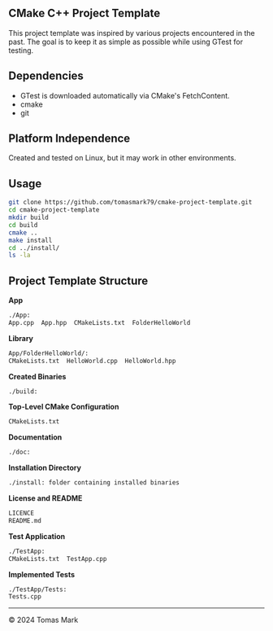 ## CMake C++ Project Template

This project template was inspired by various projects encountered in the past. The goal is to keep it as simple as possible while using GTest for testing.

## Dependencies

- GTest is downloaded automatically via CMake's FetchContent.
- cmake
- git

## Platform Independence

Created and tested on Linux, but it may work in other environments.

## Usage

```bash
git clone https://github.com/tomasmark79/cmake-project-template.git
cd cmake-project-template
mkdir build
cd build
cmake ..
make install
cd ../install/
ls -la
```

## Project Template Structure

**App**

```txt
./App:
App.cpp  App.hpp  CMakeLists.txt  FolderHelloWorld
```

**Library**

```txt
App/FolderHelloWorld/:
CMakeLists.txt  HelloWorld.cpp  HelloWorld.hpp
```

**Created Binaries**

```txt
./build:
```

**Top-Level CMake Configuration**

```txt
CMakeLists.txt
```

**Documentation**

```txt
./doc:
```

**Installation Directory**

```txt
./install: folder containing installed binaries
```

**License and README**

```txt
LICENCE
README.md
```

**Test Application**

```txt
./TestApp:
CMakeLists.txt  TestApp.cpp 
```

**Implemented Tests**

```txt
./TestApp/Tests:
Tests.cpp
```

---

© 2024 Tomas Mark